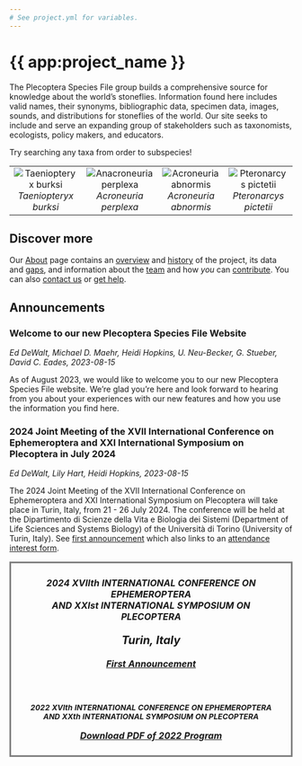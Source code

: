 ```yaml
---
# See project.yml for variables.
---
```


# {{ app:project_name }}

The Plecoptera Species File group builds a comprehensive source for knowledge about the world’s stoneflies. Information found here includes valid names, their synonyms, bibliographic data, specimen data, images, sounds, and distributions for stoneflies of the world. Our site seeks to include and serve an expanding group of stakeholders such as taxonomists, ecologists, policy makers, and educators.

<autocomplete-otu class="w-80 place-content-center" placeholder="Search by taxon name"/>

Try searching any taxa from order to subspecies!

<!-- _Try searching for species _[Capnia atra](http://plecoptera.speciesfile.org/Common/basic/Taxa.aspx?TaxonNameID=1154625)_, or start at_ Family _[Capniidae](http://plecoptera.speciesfile.org/Common/basic/Taxa.aspx?TaxonNameID=1154419),_  or Genus _[Capnia](http://plecoptera.speciesfile.org/Common/basic/Taxa.aspx?TaxonNameID=1154510)._ -->

<table style="text-align: center;">
  <tbody>
    <tr style="v-align: bottom;">
      <td>
        <img 
          alt="Taeniopteryx burksi"
          src="https://sfg.taxonworks.org/s/v50h1y"
          style="border-style: none;"><br>
          <RouterLink :to="{ name: 'otus-id', params: { id: 893674 } }">
            <i>Taeniopteryx burksi</i>
          </RouterLink>
      </td>
      <td>
        <img 
          alt="Anacroneuria perplexa"
          src="https://sfg.taxonworks.org/s/xdrwcf"
          style="border-style: none;"><br>
          <RouterLink :to="{ name: 'otus-id', params: { id: 895443 } }">
            <i>Acroneuria perplexa</i>
          </RouterLink>
      </td>
      <td>
        <img 
          alt="Acroneuria abnormis"
          src="https://sfg.taxonworks.org/s/58hmf8"
          style="border-style: none;"><br>
        <RouterLink :to="{ name: 'otus-id', params: { id: 895760 } }">
          <i>Acroneuria abnormis</i>
        </RouterLink>
      </td>
      <td>
        <img
          alt="Pteronarcys pictetii"
          src="https://sfg.taxonworks.org/s/n3q58p"
          style="border-style: none;"><br>
        <RouterLink :to="{ name: 'otus-id', params: { id: 896854 } }">
          <i>Pteronarcys pictetii</i>
        </RouterLink>
      </td>
    </tr>
  </tbody>
</table>

## Discover more

Our [About](about) page contains an [overview](about#overview) and [history](about#history) of the project, its data and [gaps](about#gaps-as-opportunity),<D-r> and information about the [team](about#team) and how _you_ can [contribute](about#contribute). You can also [contact us](about#contribute) or [get help](about#contribute-or-get-help).

## Announcements

### Welcome to our new Plecoptera Species File Website

_Ed DeWalt, Michael D. Maehr, Heidi Hopkins, U. Neu-Becker, G. Stueber, David C. Eades, 2023-08-15_

<p>As of August 2023, we would like to welcome you to our new Plecoptera Species File website. We’re glad you’re here and look forward to hearing from you about your experiences with our new features and how you use the information you find here.
</p>

### 2024 Joint Meeting of the XVII International Conference on Ephemeroptera and XXI International Symposium on Plecoptera in July 2024

_Ed DeWalt, Lily Hart, Heidi Hopkins, 2023-08-15_

The 2024 Joint Meeting of the XVII International Conference on Ephemeroptera and XXI International Symposium on Plecoptera will take place in Turin, Italy, from 21 - 26 July 2024. The conference will be held at the Dipartimento di Scienze della Vita e Biologia dei Sistemi (Department of Life Sciences and Systems Biology) of the Università di Torino (University of Turin, Italy). See [first announcement](http://plecoptera.speciesfile.org/HomePage/Plecoptera/First_Announcement_IJM_2024.pdf) which also links to an [attendance interest form](https://docs.google.com/forms/d/e/1FAIpQLSeAkvGvVhZbO4XUyVFzF7b0EU44rH4nOniYMqsc7BQWN03ELg/viewform).

<table>
    <tbody>
        <tr>
            <td
                style="vertical-align: text-top; text-align: center; border-style: solid; border-color: Gray; padding: 25px">
                <span class="darkgreen" style="font-weight: bold; font-style: italic;">
                    2024 XVIIth INTERNATIONAL CONFERENCE ON EPHEMEROPTERA<br>
                    AND XXIst INTERNATIONAL SYMPOSIUM ON PLECOPTERA<br><br>
                    <font style="font-size: 15pt">Turin, Italy</font><br><br>
                    <a href="http://plecoptera.archive.speciesfile.org/HomePage/Plecoptera/First_Announcement_IJM_2024.pdf" target="_blank">First Announcement</a><br><br>
                    <br><br>
                    <font style="font-size: 10pt">
                        2022 XVIth INTERNATIONAL CONFERENCE ON EPHEMEROPTERA<br>
                        AND XXth INTERNATIONAL SYMPOSIUM ON PLECOPTERA<br><br></font>
                    <a href="http://plecoptera.archive.speciesfile.org/HomePage/Plecoptera/MF_SF 2022 Program and Schedule.pdf" target="naps">Download PDF of 2022 Program</a>
                </span>
            </td>
        </tr>
    </tbody>
</table>
